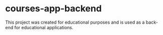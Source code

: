 # courses-app-backend

This project was created for educational purposes and is used as a back-end for educational applications.